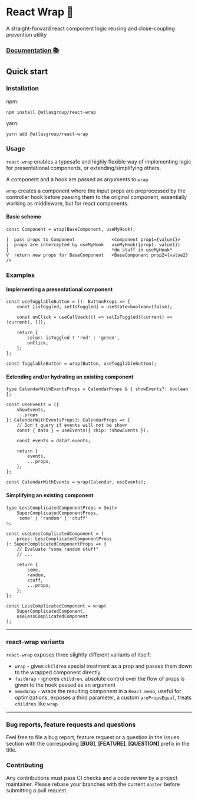 # React Wrap 🌯

A straight-forward react component logic reusing and close-coupling prevention utility

### [Documentation 📚](https://atlasgroupcz.github.io/react-wrap/)

## Quick start

### Installation

npm:

```
npm install @atlasgroup/react-wrap
```

yarn:

```
yarn add @atlasgroup/react-wrap
```

### Usage

`react-wrap` enables a typesafe and highly flexible way of implementing logic for presentational components, or extending/simplifying others.

A component and a hook are passed as arguments to `wrap`.

`wrap` creates a component where the input props are preprocessed by the controller hook before passing them to the original component, essentially working as middleware, but for react components.

#### Basic scheme

```tsx
const Component = wrap(BaseComponent, useMyHook);
```

```
|  pass props to Component              <Component prop1={value1}>
|  props are intercepted by useMyHook   useMyHook({prop1: value1})
|                                       *do stuff in useMyHook*
V  return new props for BaseComponent   <BaseComponent prop2={value2} />
```

### Examples

#### Implementing a presentational component

```tsx
const useTogglableButton = (): ButtonProps => {
    const [isToggled, setIsToggled] = useState<boolean>(false);

    const onClick = useCallback(() => setIsToggled((current) => !current), []);

    return {
        color: isToggled ? 'red' : 'green',
        onClick,
    };
};

const TogglableButton = wrap(Button, useTogglableButton);
```

#### Extending and/or hydrating an existing component

```tsx
type CalendarWithEventsProps = CalendarProps & { showEvents?: boolean };

const useEvents = ({
    showEvents,
    ...props
}: CalendarWithEventsProps): CalendarProps => {
    // Don't query if events will not be shown
    const { data } = useEvents({ skip: !showEvents });

    const events = data?.events;

    return {
        events,
        ...props,
    };
};

const CalendarWithEvents = wrap(Calendar, useEvents);
```

#### Simplifying an existing component

```tsx
type LessComplicatedComponentProps = Omit<
    SuperComplicatedComponentProps,
    'some' | 'random' | 'stuff'
>;

const useLessComplicatedComponent = (
    props: LessComplicatedComponentProps
): SuperComplicatedComponentProps => {
    // Evaluate "some random stuff"
    // ...

    return {
        some,
        random,
        stuff,
        ...props,
    };
};

const LessComplicatedComponent = wrap(
    SuperComplicatedComponent,
    useLessComplicatedComponent
);
```

---

### react-wrap variants

`react-wrap` exposes three slightly different variants of itself:

-   `wrap` - gives `children` special treatment as a prop and passes them down to the wrapped component directly
-   `fastWrap` - ignores `children`, absolute control over the flow of props is given to the hook passed as an argument
-   `memoWrap` - wraps the resulting component in a `React.memo`, useful for optimizations, exposes a third parameter, a custom `arePropsEqual`, treats `children` like `wrap`

---

### Bug reports, feature requests and questions

Feel free to file a bug report, feature request or a question in the issues section with the correspoding **[BUG]**, **[FEATURE]**, **[QUESTION]** prefix in the title.

### Contributing

Any contributions must pass CI checks and a code review by a project maintainer. Please rebase your branches with the current `master` before submitting a pull request.
